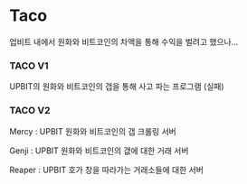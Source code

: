 # Taco

업비트 내에서 원화와 비트코인의 차액을 통해 수익을 벌려고 했으나...


### TACO V1

UPBIT의 원화와 비트코인의 갭을 통해 사고 파는 프로그램 (실패)

### TACO V2

Mercy : UPBIT 원화와 비트코인의 갭 크롤링 서버

Genji : UPBIT 원화와 비트코인의 갮에 대한 거래 서버

Reaper : UPBIT 호가 창을 따라가는 거래소들에 대한 서버
